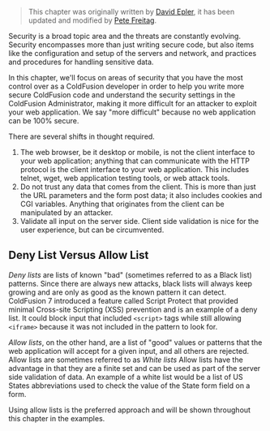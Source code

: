 > This chapter was originally written by [David Epler](https://dcepler.net/), it has been updated and modified by [Pete Freitag](https://www.petefreitag.com/).

Security is a broad topic area and the threats are constantly evolving.
Security encompasses more than just writing secure code, but also items
like the configuration and setup of the servers and network, and
practices and procedures for handling sensitive data.

In this chapter, we'll focus on areas of security that you have the most
control over as a ColdFusion developer in order to help you write more
secure ColdFusion code and understand the security settings in the
ColdFusion Administrator, making it more difficult for an attacker to
exploit your web application. We say "more difficult" because no web
application can be 100% secure.

There are several shifts in thought required.

1.  The web browser, be it desktop or mobile, is not the client
    interface to your web application; anything that can communicate
    with the HTTP protocol is the client interface to your web
    application. This includes telnet, wget, web application testing
    tools, or web attack tools.
2.  Do not trust any data that comes from the client. This is more than
    just the URL parameters and the form post data; it also includes
    cookies and CGI variables. Anything that originates from the client
    can be manipulated by an attacker.
3.  Validate all input on the server side. Client side validation is
    nice for the user experience, but can be circumvented.

Deny List Versus Allow List
----------------------------

_Deny lists_ are lists of known "bad" (sometimes referred to as a Black list) patterns. Since there are always
new attacks, black lists will always keep growing and are only as good
as the known pattern it can detect. ColdFusion 7 introduced a feature
called Script Protect that provided minimal Cross-site Scripting (XSS)
prevention and is an example of a deny list. It could block input that
included `<script>` tags while still allowing `<iframe>` because it was not
included in the pattern to look for.

_Allow lists_, on the other hand, are a list of "good" values or patterns
that the web application will accept for a given input, and all others
are rejected. Allow lists are sometimes referred to as _White lists_ Allow lists have the advantage in that they are a finite
set and can be used as part of the server side validation of data. An
example of a white list would be a list of US States abbreviations used
to check the value of the State form field on a form.

Using allow lists is the preferred approach and will be shown throughout
this chapter in the examples.

